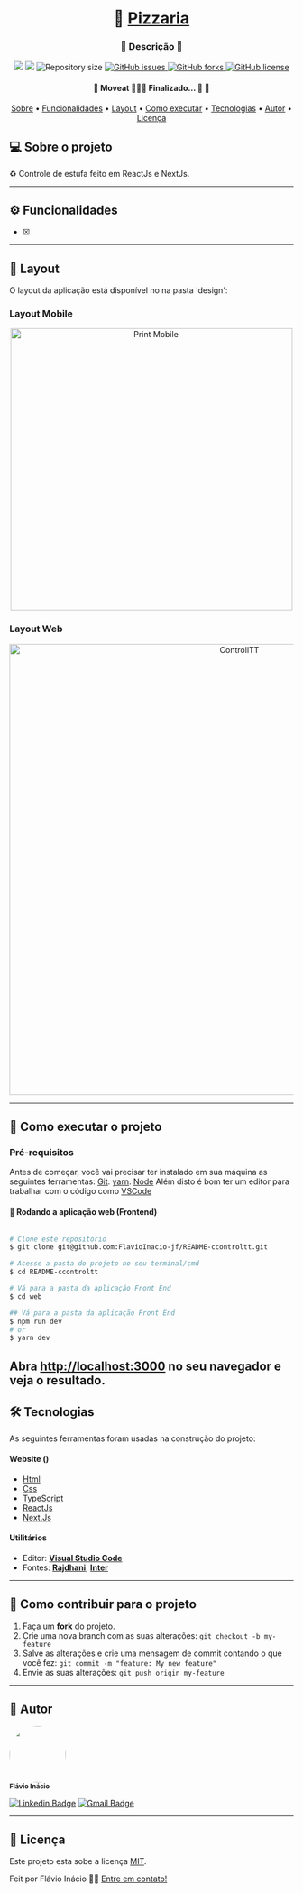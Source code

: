 <h1 align="center">
     📱 <a href="#" alt="site do controltt"> Pizzaria </a>
</h1>

<h3 align="center">
    🌱 Descrição 💚
</h3>

<p align="center">

  <img src="https://img.shields.io/static/v1?label=HTML&message=70.1%&color=F16529&style=<STYLE>&logo=<LOGO>">
  <img src="https://img.shields.io/static/v1?label=CSS&message=29.9%&color=D4EDDA&style=<STYLE>&logo=<LOGO>">

  <img alt="Repository size" src="https://img.shields.io/github/repo-size/FlavioInacio-jf/ccontroltt">

  <a href="https://github.com/FlavioInacio-jf/ccontroltt/issues">
    <img alt="GitHub issues" src="https://img.shields.io/github/issues/FlavioInacio-jf/ccontroltt">
  </a>

  <a href="https://github.com/FlavioInacio-jf/ccontroltt/network">
    <img alt="GitHub forks" src="https://img.shields.io/github/forks/FlavioInacio-jf/ccontroltt">
  </a>

   <a href="https://github.com/FlavioInacio-jf/ccontroltt/blob/master/LICENSE">
    <img alt="GitHub license" src="https://img.shields.io/github/license/FlavioInacio-jf/ccontroltt">
  </a>
</p>



<h4 align="center">
	🚧  Moveat 👨🏾‍💻 Finalizado... 🚀 🚧
</h4>

<p align="center">
 <a href="#-sobre-o-projeto">Sobre</a> •
 <a href="#-funcionalidades">Funcionalidades</a> •
 <a href="#-layout">Layout</a> •
 <a href="#-como-executar-o-projeto">Como executar</a> •
 <a href="#-tecnologias">Tecnologias</a> •
 <a href="#-autor">Autor</a> •
 <a href="#user-content--licença">Licença</a>
</p>


## 💻 Sobre o projeto

♻️ Controle de estufa feito em ReactJs e NextJs.

---

## ⚙️ Funcionalidades

- [x]

---

## 🎨 Layout

O layout da aplicação está disponível no na pasta 'design':


### Layout Mobile

<p align="center">
  <img alt="Print Mobile" title="#print-mobile" src="assets/print-mobile.png" width="500px">
</p>

### Layout Web

<p align="center" style="display: flex; align-items: flex-start; justify-content: center;">
  <img alt="ControllTT" title="#" src="./assets/print-desktop.png" width="800px">

</p>

---

## 🚀 Como executar o projeto

### Pré-requisitos

Antes de começar, você vai precisar ter instalado em sua máquina as seguintes ferramentas:
[Git](https://git-scm.com).
[yarn](https://yarnpkg.com/getting-started).
[Node](https://nodejs.org/en/)
Além disto é bom ter um editor para trabalhar com o código como [VSCode](https://code.visualstudio.com/)


#### 🧭 Rodando a aplicação web (Frontend)

```bash

# Clone este repositório
$ git clone git@github.com:FlavioInacio-jf/README-ccontroltt.git

# Acesse a pasta do projeto no seu terminal/cmd
$ cd README-ccontroltt

# Vá para a pasta da aplicação Front End
$ cd web

## Vá para a pasta da aplicação Front End
$ npm run dev
# or
$ yarn dev
```
Abra [http://localhost:3000](http://localhost:3000) no seu navegador e veja o resultado.
---

## 🛠 Tecnologias

As seguintes ferramentas foram usadas na construção do projeto:

#### **Website**    ()
- [Html](https://developer.mozilla.org/pt-BR/docs/Web/HTML)
- [Css](https://developer.mozilla.org/pt-BR/docs/Web/CSS)
- [TypeScript](https://www.typescriptlang.org/)
- [ReactJs](https://pt-br.reactjs.org/)
- [Next.Js](https://nextjs.org/)

#### [](https://github.com/FlavioInacio-jf/ControlTT#utilit%C3%A1rios)**Utilitários**

-   Editor:  **[Visual Studio Code](https://code.visualstudio.com/)**
-   Fontes:  **[Rajdhani](https://fonts.google.com/specimen/Rajdhani?preview.text_type=custom)**,  **[Inter](https://fonts.google.com/specimen/Inter?preview.text_type=custom)**


---

## 💪 Como contribuir para o projeto

1. Faça um **fork** do projeto.
2. Crie uma nova branch com as suas alterações: `git checkout -b my-feature`
3. Salve as alterações e crie uma mensagem de commit contando o que você fez: `git commit -m "feature: My new feature"`
4. Envie as suas alterações: `git push origin my-feature`

---

## 🦸 Autor
 <img style="border-radius: 50%;" src="https://i.ibb.co/B26fQkK/capture-Fl-vio-In-cio.jpg" width="100px;" alt=""/>
 <br />
 <sub><b>Flávio Inácio</b></sub>
 <br />

[![Linkedin Badge](https://img.shields.io/badge/-Flávio-blue?style=flat-square&logo=Linkedin&logoColor=white&link=https://www.linkedin.com/in/fl%C3%A1vio-in%C3%A1cio/)](https://www.linkedin.com/in/fl%C3%A1vio-in%C3%A1cio/)
[![Gmail Badge](https://img.shields.io/badge/-jflavioinacio22@gmail.com-c14438?style=flat-square&logo=Gmail&logoColor=white&link=mailto:jflavioinacio@gmail.com)](mailto:jflavioinacio22@gmail.com)

---

## 📝 Licença

Este projeto esta sobe a licença [MIT](./LICENSE).

Feit por Flávio Inácio 👋🏽 [Entre em contato!](https://www.linkedin.com/in/fl%C3%A1vio-in%C3%A1cio/)